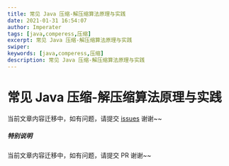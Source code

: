 ```yaml
---
title: 常见 Java 压缩-解压缩算法原理与实践
date: 2021-01-31 16:54:07
author: Imperater
tags: [java,comperess,压缩]
excerpt: 常见 Java 压缩-解压缩算法原理与实践
swiper: 
keywords: [java,comperess,压缩]
description: 常见 Java 压缩-解压缩算法原理与实践
---
```


# 常见 Java 压缩-解压缩算法原理与实践

当前文章内容迁移中，如有问题，请提交 [issues](https://github.com/Starrier/starrier.github.io/issues) 谢谢~~


##### **特别说明**

当前文章内容迁移中，如有问题，请提交 PR 谢谢~~
